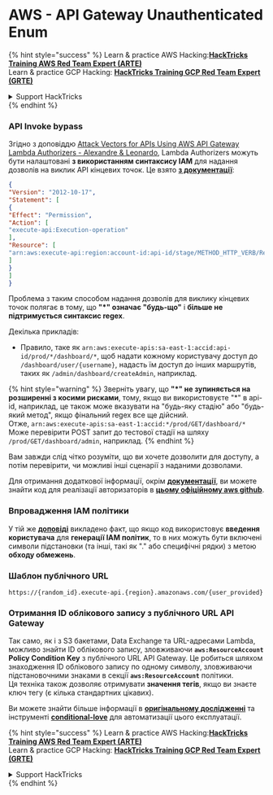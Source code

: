 # AWS - API Gateway Unauthenticated Enum

{% hint style="success" %}
Learn & practice AWS Hacking:<img src="../../../.gitbook/assets/image (1) (1) (1) (1).png" alt="" data-size="line">[**HackTricks Training AWS Red Team Expert (ARTE)**](https://training.hacktricks.xyz/courses/arte)<img src="../../../.gitbook/assets/image (1) (1) (1) (1).png" alt="" data-size="line">\
Learn & practice GCP Hacking: <img src="../../../.gitbook/assets/image (2) (1).png" alt="" data-size="line">[**HackTricks Training GCP Red Team Expert (GRTE)**<img src="../../../.gitbook/assets/image (2) (1).png" alt="" data-size="line">](https://training.hacktricks.xyz/courses/grte)

<details>

<summary>Support HackTricks</summary>

* Check the [**subscription plans**](https://github.com/sponsors/carlospolop)!
* **Join the** 💬 [**Discord group**](https://discord.gg/hRep4RUj7f) or the [**telegram group**](https://t.me/peass) or **follow** us on **Twitter** 🐦 [**@hacktricks\_live**](https://twitter.com/hacktricks_live)**.**
* **Share hacking tricks by submitting PRs to the** [**HackTricks**](https://github.com/carlospolop/hacktricks) and [**HackTricks Cloud**](https://github.com/carlospolop/hacktricks-cloud) github repos.

</details>
{% endhint %}

### API Invoke bypass

Згідно з доповіддю [Attack Vectors for APIs Using AWS API Gateway Lambda Authorizers - Alexandre & Leonardo](https://www.youtube.com/watch?v=bsPKk7WDOnE), Lambda Authorizers можуть бути налаштовані **з використанням синтаксису IAM** для надання дозволів на виклик API кінцевих точок. Це взято [**з документації**](https://docs.aws.amazon.com/apigateway/latest/developerguide/api-gateway-control-access-using-iam-policies-to-invoke-api.html):
```json
{
"Version": "2012-10-17",
"Statement": [
{
"Effect": "Permission",
"Action": [
"execute-api:Execution-operation"
],
"Resource": [
"arn:aws:execute-api:region:account-id:api-id/stage/METHOD_HTTP_VERB/Resource-path"
]
}
]
}
```
Проблема з таким способом надання дозволів для виклику кінцевих точок полягає в тому, що **"\*" означає "будь-що"** і **більше не підтримується синтаксис regex**.

Декілька прикладів:

* Правило, таке як `arn:aws:execute-apis:sa-east-1:accid:api-id/prod/*/dashboard/*`, щоб надати кожному користувачу доступ до `/dashboard/user/{username}`, надасть їм доступ до інших маршрутів, таких як `/admin/dashboard/createAdmin`, наприклад.

{% hint style="warning" %}
Зверніть увагу, що **"\*" не зупиняється на розширенні з косими рисками**, тому, якщо ви використовуєте "\*" в api-id, наприклад, це також може вказувати на "будь-яку стадію" або "будь-який метод", якщо фінальний regex все ще дійсний.\
Отже, `arn:aws:execute-apis:sa-east-1:accid:*/prod/GET/dashboard/*`\
Може перевірити POST запит до тестової стадії на шляху `/prod/GET/dashboard/admin`, наприклад.
{% endhint %}

Вам завжди слід чітко розуміти, що ви хочете дозволити для доступу, а потім перевірити, чи можливі інші сценарії з наданими дозволами.

Для отримання додаткової інформації, окрім [**документації**](https://docs.aws.amazon.com/apigateway/latest/developerguide/api-gateway-control-access-using-iam-policies-to-invoke-api.html), ви можете знайти код для реалізації авторизаторів в [**цьому офіційному aws github**](https://github.com/awslabs/aws-apigateway-lambda-authorizer-blueprints/tree/master/blueprints).

### Впровадження IAM політики

У тій же [**доповіді**](https://www.youtube.com/watch?v=bsPKk7WDOnE) викладено факт, що якщо код використовує **введення користувача** для **генерації IAM політик**, то в них можуть бути включені символи підстановки (та інші, такі як "." або специфічні рядки) з метою **обходу обмежень**.

### Шаблон публічного URL
```
https://{random_id}.execute-api.{region}.amazonaws.com/{user_provided}
```
### Отримання ID облікового запису з публічного URL API Gateway

Так само, як і з S3 бакетами, Data Exchange та URL-адресами Lambda, можливо знайти ID облікового запису, зловживаючи **`aws:ResourceAccount`** **Policy Condition Key** з публічного URL API Gateway. Це робиться шляхом знаходження ID облікового запису по одному символу, зловживаючи підстановочними знаками в секції **`aws:ResourceAccount`** політики.\
Ця техніка також дозволяє отримувати **значення тегів**, якщо ви знаєте ключ тегу (є кілька стандартних цікавих).

Ви можете знайти більше інформації в [**оригінальному дослідженні**](https://blog.plerion.com/conditional-love-for-aws-metadata-enumeration/) та інструменті [**conditional-love**](https://github.com/plerionhq/conditional-love/) для автоматизації цього експлуатації.

{% hint style="success" %}
Learn & practice AWS Hacking:<img src="../../../.gitbook/assets/image (1) (1) (1) (1).png" alt="" data-size="line">[**HackTricks Training AWS Red Team Expert (ARTE)**](https://training.hacktricks.xyz/courses/arte)<img src="../../../.gitbook/assets/image (1) (1) (1) (1).png" alt="" data-size="line">\
Learn & practice GCP Hacking: <img src="../../../.gitbook/assets/image (2) (1).png" alt="" data-size="line">[**HackTricks Training GCP Red Team Expert (GRTE)**<img src="../../../.gitbook/assets/image (2) (1).png" alt="" data-size="line">](https://training.hacktricks.xyz/courses/grte)

<details>

<summary>Support HackTricks</summary>

* Check the [**subscription plans**](https://github.com/sponsors/carlospolop)!
* **Join the** 💬 [**Discord group**](https://discord.gg/hRep4RUj7f) or the [**telegram group**](https://t.me/peass) or **follow** us on **Twitter** 🐦 [**@hacktricks\_live**](https://twitter.com/hacktricks_live)**.**
* **Share hacking tricks by submitting PRs to the** [**HackTricks**](https://github.com/carlospolop/hacktricks) and [**HackTricks Cloud**](https://github.com/carlospolop/hacktricks-cloud) github repos.

</details>
{% endhint %}
